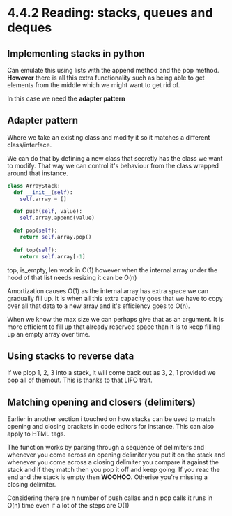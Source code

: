 # 4.4.2 Reading: stacks, queues and deques

## Implementing stacks in python

Can emulate this using lists with the append method and the pop method. **However** there is all this extra functionality such as being able to get elements from the middle which we might want to get rid of.

In this case we need the **adapter pattern**

## Adapter pattern

Where we take an existing class and modify it so it matches a different class/interface.

We can do that by defining a new class that secretly has the class we want to modify. That way we can control it's behaviour from the class wrapped around that instance.

```py
class ArrayStack:
  def __init__(self):
    self.array = []

  def push(self, value):
    self.array.append(value)

  def pop(self):
    return self.array.pop()
  
  def top(self):
    return self.array[-1]
```

top, is_empty, len work in O(1) however when the internal array under the hood of that list needs resizing it can be O(n)

Amortization causes O(1) as the internal array has extra space we can gradually fill up. It is when all this extra capacity goes that we have to copy over all that data to a new array and it's efficiency goes to O(n).

When we know the max size we can perhaps give that as an argument. It is more efficient to fill up that already reserved space than it is to keep filling up an empty array over time.

## Using stacks to reverse data

If we plop 1, 2, 3 into a stack, it will come back out as 3, 2, 1 provided we pop all of themout. This is thanks to that LIFO trait.

## Matching opening and closers (delimiters)

Earlier in another section i touched on how stacks can be used to match opening and closing brackets in code editors for instance. This can also apply to HTML tags.

The function works by parsing through a sequence of delimiters and whenever you come across an opening delimiter you put it on the stack and whenever you come across a closing delimiter you compare it against the stack and if they match then you pop it off and keep going. If you reac the end and the stack is empty then **WOOHOO**. Otherise you're missing a closing delimiter.

Considering there are n number of push callas and n pop calls it runs in O(n) time even if a lot of the steps are O(1)